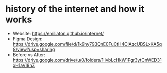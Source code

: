 # history of the internet and how it works

* Website: https://emiliaton.github.io/internet/
* Figma Design: https://drive.google.com/file/d/1k9hy793QnE0FuCtH4ClAqcUBSLxKA5q8/view?usp=sharing
* Before vs After: https://drive.google.com/drive/u/0/folders/1IIvbLcHkW1Pgr3ytCnWED31xH1aVI8hZ

